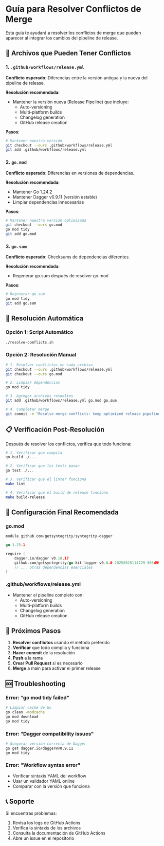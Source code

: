 # Guía para Resolver Conflictos de Merge

Esta guía te ayudará a resolver los conflictos de merge que pueden aparecer al integrar los cambios del pipeline de release.

## 🚨 Archivos que Pueden Tener Conflictos

### 1. `.github/workflows/release.yml`
**Conflicto esperado**: Diferencias entre la versión antigua y la nueva del pipeline de release.

**Resolución recomendada**:
- Mantener la versión nueva (Release Pipeline) que incluye:
  - Auto-versioning
  - Multi-platform builds
  - Changelog generation
  - GitHub release creation

**Pasos**:
```bash
# Mantener nuestra versión
git checkout --ours .github/workflows/release.yml
git add .github/workflows/release.yml
```

### 2. `go.mod`
**Conflicto esperado**: Diferencias en versiones de dependencias.

**Resolución recomendada**:
- Mantener Go 1.24.2
- Mantener Dagger v0.9.11 (versión estable)
- Limpiar dependencias innecesarias

**Pasos**:
```bash
# Mantener nuestra versión optimizada
git checkout --ours go.mod
go mod tidy
git add go.mod
```

### 3. `go.sum`
**Conflicto esperado**: Checksums de dependencias diferentes.

**Resolución recomendada**:
- Regenerar go.sum después de resolver go.mod

**Pasos**:
```bash
# Regenerar go.sum
go mod tidy
git add go.sum
```

## 🔧 Resolución Automática

### Opción 1: Script Automático
```bash
./resolve-conflicts.sh
```

### Opción 2: Resolución Manual
```bash
# 1. Resolver conflictos en cada archivo
git checkout --ours .github/workflows/release.yml
git checkout --ours go.mod

# 2. Limpiar dependencias
go mod tidy

# 3. Agregar archivos resueltos
git add .github/workflows/release.yml go.mod go.sum

# 4. Completar merge
git commit -m "Resolve merge conflicts: keep optimized release pipeline"
```

## 📋 Verificación Post-Resolución

Después de resolver los conflictos, verifica que todo funciona:

```bash
# 1. Verificar que compila
go build ./...

# 2. Verificar que los tests pasan
go test ./...

# 3. Verificar que el linter funciona
make lint

# 4. Verificar que el build de release funciona
make build-release
```

## 🎯 Configuración Final Recomendada

### go.mod
```go
module github.com/getsyntegrity/syntegrity-dagger

go 1.25.1

require (
    dagger.io/dagger v0.18.17
    github.com/getsyntegrity/go-kit-logger v0.0.0-20250828114729-566d9913c10b
    // ... otras dependencias esenciales
)
```

### .github/workflows/release.yml
- Mantener el pipeline completo con:
  - Auto-versioning
  - Multi-platform builds
  - Changelog generation
  - GitHub release creation

## 🚀 Próximos Pasos

1. **Resolver conflictos** usando el método preferido
2. **Verificar** que todo compila y funciona
3. **Hacer commit** de la resolución
4. **Push** a la rama
5. **Crear Pull Request** si es necesario
6. **Merge** a main para activar el primer release

## 🆘 Troubleshooting

### Error: "go mod tidy failed"
```bash
# Limpiar cache de Go
go clean -modcache
go mod download
go mod tidy
```

### Error: "Dagger compatibility issues"
```bash
# Asegurar versión correcta de Dagger
go get dagger.io/dagger@v0.9.11
go mod tidy
```

### Error: "Workflow syntax error"
- Verificar sintaxis YAML del workflow
- Usar un validador YAML online
- Comparar con la versión que funciona

## 📞 Soporte

Si encuentras problemas:
1. Revisa los logs de GitHub Actions
2. Verifica la sintaxis de los archivos
3. Consulta la documentación de GitHub Actions
4. Abre un issue en el repositorio
